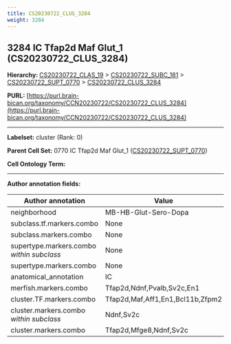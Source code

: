```yaml
---
title: CS20230722_CLUS_3284
weight: 3284
---
```

## 3284 IC Tfap2d Maf Glut_1 (CS20230722_CLUS_3284)
<b>Hierarchy: </b>
[CS20230722_CLAS_19](../CS20230722_CLAS_19) >
[CS20230722_SUBC_181](../CS20230722_SUBC_181) >
[CS20230722_SUPT_0770](../CS20230722_SUPT_0770) >
[CS20230722_CLUS_3284](../CS20230722_CLUS_3284)

**PURL:** [https://purl.brain-bican.org/taxonomy/CCN20230722/CS20230722_CLUS_3284](https://purl.brain-bican.org/taxonomy/CCN20230722/CS20230722_CLUS_3284)

---


**Labelset:** cluster (Rank: 0)

**Parent Cell Set:** 0770 IC Tfap2d Maf Glut_1 ([CS20230722_SUPT_0770](../CS20230722_SUPT_0770))



**Cell Ontology Term:** 

[MARKER GENES.]: #


---

[TRANSFERRED ANNOTATIONS.]: #


[AUTHOR ANNOTATION FIELDS.]: #


**Author annotation fields:**

| Author annotation | Value |
|-------------------|-------|
|neighborhood|MB-HB-Glut-Sero-Dopa|
|subclass.tf.markers.combo|None|
|subclass.markers.combo|None|
|supertype.markers.combo _within subclass_|None|
|supertype.markers.combo|None|
|anatomical_annotation|IC|
|merfish.markers.combo|Tfap2d,Ndnf,Pvalb,Sv2c,En1|
|cluster.TF.markers.combo|Tfap2d,Maf,Aff1,En1,Bcl11b,Zfpm2|
|cluster.markers.combo _within subclass_|Ndnf,Sv2c|
|cluster.markers.combo|Tfap2d,Mfge8,Ndnf,Sv2c|
